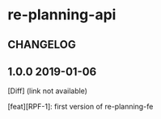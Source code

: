 # re-planning-api

## CHANGELOG

## 1.0.0 2019-01-06

[Diff] (link not available)

[feat][RPF-1]: first version of re-planning-fe
